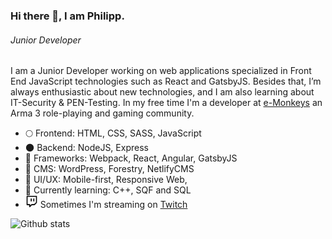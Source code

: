 ### Hi there 👋, I am Philipp.

###### _Junior Developer_

I am a Junior Developer working on web applications specialized in Front End JavaScript technologies such as React and GatsbyJS. Besides that, I’m always enthusiastic about new technologies, and I am also learning about IT-Security & PEN-Testing. In my free time I'm a developer at [e-Monkeys](https://www.e-monkeys.com) an Arma 3 role-playing and gaming community.

- :full_moon: Frontend: HTML, CSS, SASS, JavaScript
- :new_moon: Backend: NodeJS, Express
- :triangular_ruler: Frameworks: Webpack, React, Angular, GatsbyJS
- 💬 CMS: WordPress, Forestry, NetlifyCMS
- :crystal_ball: UI/UX: Mobile-first, Responsive Web,
- 🌱 Currently learning: C++, SQF and SQL
- [<img src="https://raw.githubusercontent.com/feathericons/feather/8263ca93c4b338dcfafed62321c27a88368ba7cc/icons/twitch.svg" alt="Twitch" height='20'/>](https://twitch.tv/nyiro/) Sometimes I'm streaming on [Twitch](https://twitch.tv/nyiro)

![Github stats](https://github-readme-stats.vercel.app/api?username=prpwien&show_icons=true)

<!--
**prpwien/prpwien** is a ✨ _special_ ✨ repository because its `README.md` (this file) appears on your GitHub profile.

Here are some ideas to get you started:

- 🔭 I’m currently working on ...
- 🌱 I’m currently learning ...
- 👯 I’m looking to collaborate on ...
- 🤔 I’m looking for help with ...
- 💬 Ask me about ...
- 📫 How to reach me: ...
- 😄 Pronouns: ...
- ⚡ Fun fact: ...
-->
